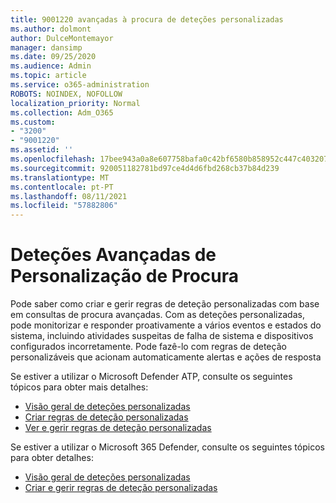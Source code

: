 ```yaml
---
title: 9001220 avançadas à procura de deteções personalizadas
ms.author: dolmont
author: DulceMontemayor
manager: dansimp
ms.date: 09/25/2020
ms.audience: Admin
ms.topic: article
ms.service: o365-administration
ROBOTS: NOINDEX, NOFOLLOW
localization_priority: Normal
ms.collection: Adm_O365
ms.custom:
- "3200"
- "9001220"
ms.assetid: ''
ms.openlocfilehash: 17bee943a0a8e607758bafa0c42bf6580b858952c447c403207bebfba9d8d243
ms.sourcegitcommit: 920051182781bd97ce4d4d6fbd268cb37b84d239
ms.translationtype: MT
ms.contentlocale: pt-PT
ms.lasthandoff: 08/11/2021
ms.locfileid: "57882806"
---
```

# <a name="advanced-hunting-custom-detections"></a>Deteções Avançadas de Personalização de Procura

Pode saber como criar e gerir regras de deteção personalizadas com base em consultas de procura avançadas. Com as deteções personalizadas, pode monitorizar e responder proativamente a vários eventos e estados do sistema, incluindo atividades suspeitas de falha de sistema e dispositivos configurados incorretamente. Pode fazê-lo com regras de deteção personalizáveis que acionam automaticamente alertas e ações de resposta
  
Se estiver a utilizar o Microsoft Defender ATP, consulte os seguintes tópicos para obter mais detalhes: 
- [Visão geral de deteções personalizadas](https://docs.microsoft.com/windows/security/threat-protection/microsoft-defender-atp/overview-custom-detections)
- [Criar regras de deteção personalizadas](https://docs.microsoft.com/windows/security/threat-protection/microsoft-defender-atp/custom-detection-rules)
- [Ver e gerir regras de deteção personalizadas](https://docs.microsoft.com/windows/security/threat-protection/microsoft-defender-atp/custom-detections-manage)

Se estiver a utilizar o Microsoft 365 Defender, consulte os seguintes tópicos para obter detalhes: 
- [Visão geral de deteções personalizadas](https://docs.microsoft.com/microsoft-365/security/mtp/custom-detections-overview)
- [Criar e gerir regras de deteção personalizadas](https://docs.microsoft.com/microsoft-365/security/mtp/custom-detection-rules)
